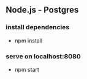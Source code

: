 ## Node.js - Postgres
### install dependencies 
- npm install

### serve on localhost:8080
- npm start
